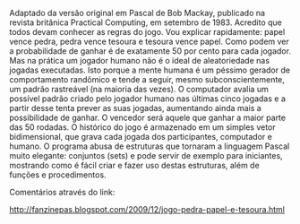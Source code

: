 Adaptado da versão original em Pascal de Bob Mackay, publicado na revista britânica Practical Computing, em setembro de 1983.
Acredito que todos devam conhecer as regras do jogo. Vou explicar rapidamente: papel vence pedra, pedra vence tesoura e tesoura vence papel. Como podem ver a probabilidade de ganhar é de exatamente 50 por cento para cada jogador. Mas na prática um jogador humano não é o ideal de aleatoriedade nas jogadas executadas. Isto porque a mente humana é um péssimo gerador de comportamento randômico e tende a seguir, mesmo subconscientemente, um padrão rastreável (na maioria das vezes). O computador avalia um possível padrão criado pelo jogador humano nas últimas cinco jogadas e a partir desse tenta prever as suas jogadas, aumentando ainda mais a possibilidade de ganhar. O vencedor será aquele que ganhar a maior parte das 50 rodadas. O histórico do jogo é armazenado em um simples vetor bidimensional, que grava cada jogada dos participantes, computador e humano. O programa abusa de estruturas que tornaram a linguagem Pascal muito elegante: conjuntos (sets) e pode servir de exemplo para iniciantes, mostrando como é fácil criar e fazer uso destas estruturas, além de funções e procedimentos.

Comentários através do link:

http://fanzinepas.blogspot.com/2009/12/jogo-pedra-papel-e-tesoura.html